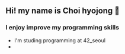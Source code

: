 ## Hi! my name is Choi hyojong 👋

### I enjoy improve my programming skills
- I'm studing programming at 42_seoul
- 
